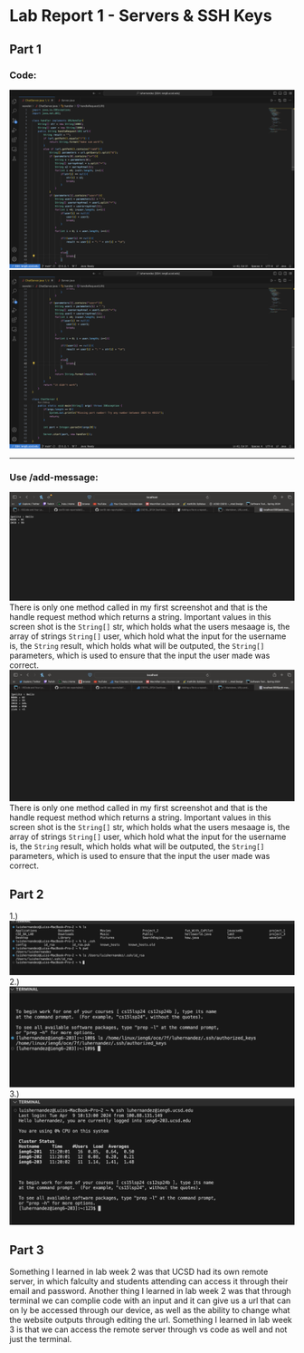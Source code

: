 # Lab Report 1 - Servers & SSH Keys

## Part 1
### Code:
![Image](Code_1.png)
![Image](Code_2.png)
--- ---
### Use /add-message:
![Image](Add_1.png)
There is only one method called in my first screenshot and that is the handle request method which returns a string. Important values in this screen shot is the `String[]` str, which holds what the users mesaage is, the array of strings `String[]` user, which hold what the input for the username is, the `String` result, which holds what will be outputed, the `String[]` parameters, which is used to ensure that the input the user made was correct. 
![Image](Add_2.png)
There is only one method called in my first screenshot and that is the handle request method which returns a string. Important values in this screen shot is the `String[]` str, which holds what the users mesaage is, the array of strings `String[]` user, which hold what the input for the username is, the `String` result, which holds what will be outputed, the `String[]` parameters, which is used to ensure that the input the user made was correct. 

## Part 2
1.) ![Image](ls_privK.png)
2.) ![Image](ls_pubK.png)
3.) ![Image](ieng6_lg.png)

## Part 3

Something I learned in lab week 2 was that UCSD had its own remote server, in which falculty and students attending can access it through their email and password. Another thing I learned in lab week 2 was that through terminal we can complie code with an input and it can give us a url that can on ly be accessed through our device, as well as the ability to change what the website outputs through editing the url. Something I learned in lab week 3 is that we can access the remote server through vs code as well and not just the terminal. 
